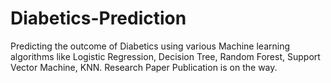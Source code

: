 # Diabetics-Prediction
Predicting the outcome of Diabetics using various Machine learning algorithms like Logistic Regression, Decision Tree, Random Forest, Support Vector Machine, KNN.
Research Paper Publication is on the way.
